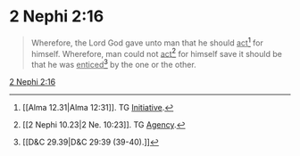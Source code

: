 # 2 Nephi 2:16

> Wherefore, the Lord God gave unto man that he should <u>act</u>[^a] for himself. Wherefore, man could not <u>act</u>[^b] for himself save it should be that he was <u>enticed</u>[^c] by the one or the other.

[2 Nephi 2:16](https://www.churchofjesuschrist.org/study/scriptures/bofm/2-ne/2?lang=eng&id=p16#p16)


[^a]: [[Alma 12.31|Alma 12:31]]. TG [Initiative](https://www.churchofjesuschrist.org/study/scriptures/tg/initiative?lang=eng).
[^b]: [[2 Nephi 10.23|2 Ne. 10:23]]. TG [Agency](https://www.churchofjesuschrist.org/study/scriptures/tg/agency?lang=eng).
[^c]: [[D&C 29.39|D&C 29:39 (39-40).]]
